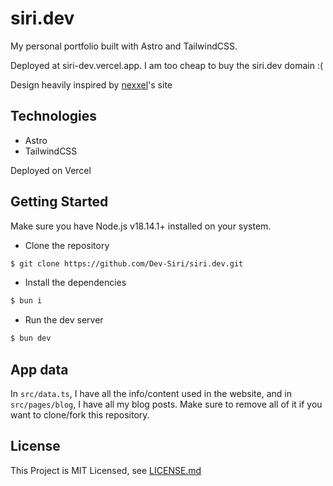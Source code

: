 # siri.dev

My personal portfolio built with Astro and TailwindCSS.

Deployed at siri-dev.vercel.app. I am too cheap to buy the siri.dev domain :(

Design heavily inspired by [nexxel](https://nexxel.dev)'s site

## Technologies

- Astro
- TailwindCSS

Deployed on Vercel

## Getting Started

Make sure you have Node.js v18.14.1+ installed on your system.

- Clone the repository

```sh
$ git clone https://github.com/Dev-Siri/siri.dev.git
```

- Install the dependencies

```sh
$ bun i
```

- Run the dev server

```sh
$ bun dev
```

## App data

In `src/data.ts`, I have all the info/content used in the website, and in `src/pages/blog`, I have all my blog posts. Make sure to remove all of it if you want to clone/fork this repository.

## License

This Project is MIT Licensed, see [LICENSE.md](LICENSE.md)
